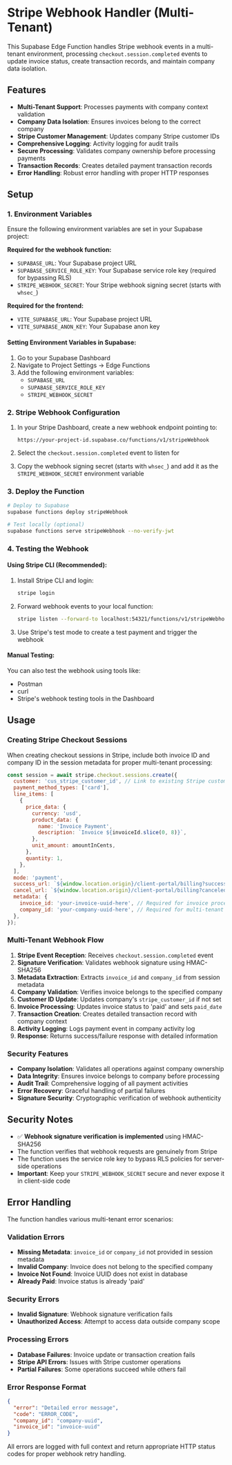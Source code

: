 # Stripe Webhook Handler (Multi-Tenant)

This Supabase Edge Function handles Stripe webhook events in a multi-tenant environment, processing `checkout.session.completed` events to update invoice status, create transaction records, and maintain company data isolation.

## Features

- **Multi-Tenant Support**: Processes payments with company context validation
- **Company Data Isolation**: Ensures invoices belong to the correct company
- **Stripe Customer Management**: Updates company Stripe customer IDs
- **Comprehensive Logging**: Activity logging for audit trails
- **Secure Processing**: Validates company ownership before processing payments
- **Transaction Records**: Creates detailed payment transaction records
- **Error Handling**: Robust error handling with proper HTTP responses

## Setup

### 1. Environment Variables

Ensure the following environment variables are set in your Supabase project:

**Required for the webhook function:**

- `SUPABASE_URL`: Your Supabase project URL
- `SUPABASE_SERVICE_ROLE_KEY`: Your Supabase service role key (required for bypassing RLS)
- `STRIPE_WEBHOOK_SECRET`: Your Stripe webhook signing secret (starts with `whsec_`)

**Required for the frontend:**

- `VITE_SUPABASE_URL`: Your Supabase project URL
- `VITE_SUPABASE_ANON_KEY`: Your Supabase anon key

#### Setting Environment Variables in Supabase:

1. Go to your Supabase Dashboard
2. Navigate to Project Settings → Edge Functions
3. Add the following environment variables:
   - `SUPABASE_URL`
   - `SUPABASE_SERVICE_ROLE_KEY`
   - `STRIPE_WEBHOOK_SECRET`

### 2. Stripe Webhook Configuration

1. In your Stripe Dashboard, create a new webhook endpoint pointing to:

   ```
   https://your-project-id.supabase.co/functions/v1/stripeWebhook
   ```

2. Select the `checkout.session.completed` event to listen for

3. Copy the webhook signing secret (starts with `whsec_`) and add it as the `STRIPE_WEBHOOK_SECRET` environment variable

### 3. Deploy the Function

```bash
# Deploy to Supabase
supabase functions deploy stripeWebhook

# Test locally (optional)
supabase functions serve stripeWebhook --no-verify-jwt
```

### 4. Testing the Webhook

#### Using Stripe CLI (Recommended):

1. Install Stripe CLI and login:

   ```bash
   stripe login
   ```

2. Forward webhook events to your local function:

   ```bash
   stripe listen --forward-to localhost:54321/functions/v1/stripeWebhook
   ```

3. Use Stripe's test mode to create a test payment and trigger the webhook

#### Manual Testing:

You can also test the webhook using tools like:

- Postman
- curl
- Stripe's webhook testing tools in the Dashboard

## Usage

### Creating Stripe Checkout Sessions

When creating checkout sessions in Stripe, include both invoice ID and company ID in the session metadata for proper multi-tenant processing:

```javascript
const session = await stripe.checkout.sessions.create({
  customer: 'cus_stripe_customer_id', // Link to existing Stripe customer
  payment_method_types: ['card'],
  line_items: [
    {
      price_data: {
        currency: 'usd',
        product_data: {
          name: 'Invoice Payment',
          description: `Invoice ${invoiceId.slice(0, 8)}`,
        },
        unit_amount: amountInCents,
      },
      quantity: 1,
    },
  ],
  mode: 'payment',
  success_url: `${window.location.origin}/client-portal/billing?success=true`,
  cancel_url: `${window.location.origin}/client-portal/billing?canceled=true`,
  metadata: {
    invoice_id: 'your-invoice-uuid-here', // Required for invoice processing
    company_id: 'your-company-uuid-here', // Required for multi-tenant validation
  },
});
```

### Multi-Tenant Webhook Flow

1. **Stripe Event Reception**: Receives `checkout.session.completed` event
2. **Signature Verification**: Validates webhook signature using HMAC-SHA256
3. **Metadata Extraction**: Extracts `invoice_id` and `company_id` from session metadata
4. **Company Validation**: Verifies invoice belongs to the specified company
5. **Customer ID Update**: Updates company's `stripe_customer_id` if not set
6. **Invoice Processing**: Updates invoice status to 'paid' and sets `paid_date`
7. **Transaction Creation**: Creates detailed transaction record with company context
8. **Activity Logging**: Logs payment event in company activity log
9. **Response**: Returns success/failure response with detailed information

### Security Features

- **Company Isolation**: Validates all operations against company ownership
- **Data Integrity**: Ensures invoice belongs to company before processing
- **Audit Trail**: Comprehensive logging of all payment activities
- **Error Recovery**: Graceful handling of partial failures
- **Signature Security**: Cryptographic verification of webhook authenticity

## Security Notes

- ✅ **Webhook signature verification is implemented** using HMAC-SHA256
- The function verifies that webhook requests are genuinely from Stripe
- The function uses the service role key to bypass RLS policies for server-side operations
- **Important**: Keep your `STRIPE_WEBHOOK_SECRET` secure and never expose it in client-side code

## Error Handling

The function handles various multi-tenant error scenarios:

### Validation Errors

- **Missing Metadata**: `invoice_id` or `company_id` not provided in session metadata
- **Invalid Company**: Invoice does not belong to the specified company
- **Invoice Not Found**: Invoice UUID does not exist in database
- **Already Paid**: Invoice status is already 'paid'

### Security Errors

- **Invalid Signature**: Webhook signature verification fails
- **Unauthorized Access**: Attempt to access data outside company scope

### Processing Errors

- **Database Failures**: Invoice update or transaction creation fails
- **Stripe API Errors**: Issues with Stripe customer operations
- **Partial Failures**: Some operations succeed while others fail

### Error Response Format

```json
{
  "error": "Detailed error message",
  "code": "ERROR_CODE",
  "company_id": "company-uuid",
  "invoice_id": "invoice-uuid"
}
```

All errors are logged with full context and return appropriate HTTP status codes for proper webhook retry handling.
